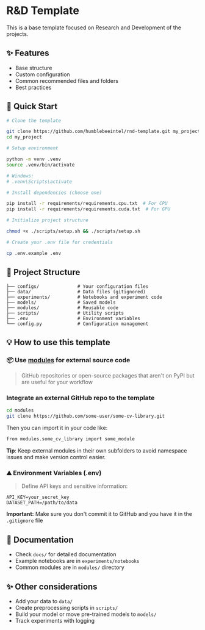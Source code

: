 # R&D Template

This is a base template focused on Research and Development of the projects.

## ✨ Features

- Base structure
- Custom configuration
- Common recommended files and folders
- Best practices

## 🚀 Quick Start

```bash
# Clone the template

git clone https://github.com/humblebeeintel/rnd-template.git my_project
cd my_project

# Setup environment

python -m venv .venv
source .venv/bin/activate  

# Windows: 
# .venv\Scripts\activate

# Install dependencies (choose one)

pip install -r requirements/requirements.cpu.txt  # For CPU
pip install -r requirements/requirements.cuda.txt  # For GPU

# Initialize project structure

chmod +x ./scripts/setup.sh && ./scripts/setup.sh

# Create your .env file for credentials

cp .env.example .env
```

## 📂 Project Structure

```.
├── configs/              # Your configuration files
├── data/                 # Data files (gitignored)
├── experiments/          # Notebooks and experiment code
├── models/               # Saved models
├── modules/              # Reusable code
├── scripts/              # Utility scripts
├── .env                  # Environment variables
└── config.py             # Configuration management
```

## 💡 How to use this template

### 📦 Use [modules](modules) for external source code

> GitHub repositories or open-source packages that aren't on PyPI but are useful for your workflow

### Integrate an external GitHub repo to the template

```bash
cd modules
git clone https://github.com/some-user/some-cv-library.git
```

Then you can import it in your code like:

```bash
from modules.some_cv_library import some_module
```

**Tip**: Keep external modules in their own subfolders to avoid namespace issues and make version control easier.

### ⛰️ Environment Variables (.env)

> Define API keys and sensitive information:

```
API_KEY=your_secret_key
DATASET_PATH=/path/to/data
```

**Important:** Make sure you don't commit it to GitHub and you have it in the `.gitignore` file

## 📝 Documentation

- Check `docs/` for detailed documentation
- Example notebooks are in `experiments/notebooks`
- Common modules are in `modules/` directory

## ✨ Other considerations

- Add your data to `data/`
- Create preprocessing scripts in `scripts/`
- Build your model or move pre-trained models to `models/` 
- Track experiments with logging

